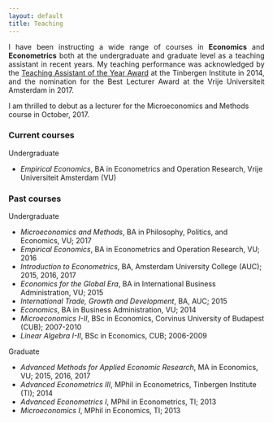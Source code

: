 ```yaml
---
layout: default
title: Teaching
---
```


<p align = "justify"> I have been instructing a wide range of courses in <b>Economics</b> and <b>Econometrics</b> both at the undergraduate and graduate level as a teaching assistant in recent years. My teaching performance was acknowledged by the  <a href = "http://www.tinbergen.nl/student-council/teaching-assistant-and-lecturer-of-the-year/">Teaching Assistant of the Year Award</a> at the Tinbergen Institute in 2014, and the nomination for the Best Lecturer Award at the Vrije Universiteit Amsterdam in 2017. </p> 
 
I am thrilled to debut as a lecturer for the Microeconomics and Methods course in October, 2017.

### **Current courses**
Undergraduate
  * *Empirical Economics*, BA in Econometrics and Operation Research, Vrije Universiteit Amsterdam (VU)
  
### **Past courses**
Undergraduate
  * *Microeconomics and Methods*, BA in Philosophy, Politics, and Economics, VU; 2017
  * *Empirical Economics*, BA in Econometrics and Operation Research, VU; 2016  
  * *Introduction to Econometrics*, BA, Amsterdam University College (AUC); 2015, 2016, 2017
  * *Economics for the Global Era*, BA in International Business Administration, VU; 2015
  * *International Trade, Growth and Development*, BA, AUC; 2015
  * *Economics*, BA in Business Administration, VU; 2014
  * *Microeconomics I-II*, BSc in Economics, Corvinus University of Budapest (CUB); 2007-2010
  * *Linear Algebra I-II*, BSc in Economics, CUB; 2006-2009
  
Graduate 
  * *Advanced Methods for Applied Economic Research*, MA in Economics, VU; 2015, 2016, 2017
  * *Advanced Econometrics III*, MPhil in Econometrics, Tinbergen Institute (TI); 2014
  * *Advanced Econometrics I*, MPhil in Econometrics, TI; 2013
  * *Microeconomics I*, MPhil in Economics, TI; 2013

